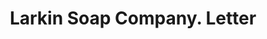 ---
doi: 10.7916/D8DR46JH
date_other: '1902'
date_other_textual: '1902'
form: correspondence
genre:
- Letters (correspondence)
name:
- Larkin Soap Company
object_in_context_url: https://biggert.cul.columbia.edu/items/view/ave_biggert_00895
subject_hierarchical_geographic:
- Buffalo, New York, United States
subject_name:
- Larkin Soap Company
title: Larkin Soap Company. Letter
sort_title: Larkin Soap Company. Letter
call_number: ave_biggert_00895
coordinates:
- 42.90472222222222,-78.84944444444444
pid: ave_biggert_00895
identifiers: ave_biggert_00895
thumbnail: https://derivativo-3.library.columbia.edu/iiif/2/ldpd:345808/full/!256,256/0/native.jpg
permalink: /biggert/ave_biggert_00895/
layout: iiif-image-page
---